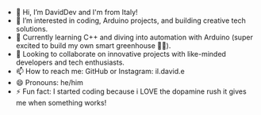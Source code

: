 - 👋 Hi, I’m DavidDev and I'm from Italy! 
- 👀 I’m interested in coding, Arduino projects, and building creative tech solutions.
- 🌱 Currently learning C++ and diving into automation with Arduino (super excited to build my own smart greenhouse 🌱💡).
- 💞️ Looking to collaborate on innovative projects with like-minded developers and tech enthusiasts.
- 📫 How to reach me: GitHub or Instagram: il.david.e
- 😄 Pronouns: he/him
- ⚡ Fun fact: I started coding because i LOVE the dopamine rush it gives me when something works!

